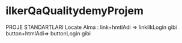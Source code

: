 # ilkerQaQualitydemyProjem

PROJE STANDARTLARI
Locate Alma : link+hmtlAdi =>  linkilkLogin gibi
              button+htmlAdi=> buttonLogin  gibi
